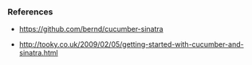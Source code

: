 ### References

- https://github.com/bernd/cucumber-sinatra

- http://tooky.co.uk/2009/02/05/getting-started-with-cucumber-and-sinatra.html
